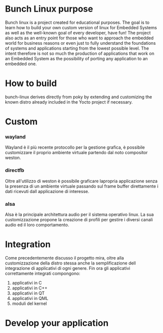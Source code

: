 # Bunch Linux purpose
Bunch linux is a project created for educational purposes. The goal is to learn how to build your own custom version of linux for Embedded Systems as well as the well-known goal of every developer, have fun!
The project also acts as an entry point for those who want to approach the embedded world for business reasons or even just to fully understand the foundations of systems and applications starting from the lowest possible level.
The intent therefore is not so much the production of applications that work on an Embedded System as the possibility of porting any application to an embedded one.

# How to build
bunch-linux derives directly from poky by extending and customizing the known distro already included in the Yocto project if necessary.
    

# Custom
### wayland
Wayland è il più recente protocollo per la gestione grafica, è possibile customizzare il proprio ambiente virtuale partendo dal noto compositor weston.  
### directfb
Oltre all'utilizzo di weston è possibile graficare lapropria applicazione senza la presenza di un ambiente virtuale passando sul frame buffer direttamente i dati ricevuti dall applicazione di interesse.
### alsa
Alsa è la principale architettura audio per il sistema operativo linux. La sua customizzazione propone la creazione di profili per gestire i diversi canali audio ed il loro comportamento. 

# Integration
Come precedentemente discusso il progetto mira, oltre alla customizzazione della distro stessa anche la semplificazione dell integrazione di applicativi di ogni genere.
Fin ora gli applicativi correttamente integrati compongono:
1. applicativi in C
2. applicativi in C++
3. applicativi in QT
4. applicativi in QML
5. moduli del kernel

# Develop your application

